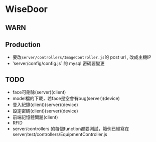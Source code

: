 # WiseDoor

## WARN

## Production
- 要改`server/controllers/ImageController.js`的 post url , 改成主機IP
- ‵server/config/config.js` 的 mysql 密碼要變更

## TODO
- face可刪除(server)(client)
- model檔的下載，若face是空會有bug(server)(device)
- 登入紀錄(client)(server)(device)
- 設定密碼(client)(server)(device)
- 前端記憶體問題(client)
- RFID
- server/controllers 的每個function都要測試，範例已經寫在server/test/controllers/EquipmentController.js
